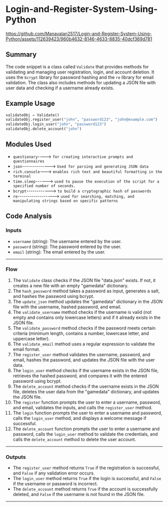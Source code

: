 # Login-and-Register-System-Using-Python



https://github.com/Manavalan2517/Login-and-Register-System-Using-Python/assets/112639423/960b4632-8146-4633-8835-40dcf369d781



## Summary
The code snippet is a class called `Validate` that provides methods for validating and managing user registration, login, and account deletion. It uses the `bcrypt` library for password hashing and the `re` library for email validation. The class also includes methods for updating a JSON file with user data and checking if a username already exists.

## Example Usage
```python
validateObj = Validate()
validateObj.register_user("john", "password123", "john@example.com")
validateObj.login_user("john", "password123")
validateObj.delete_account("john")
```

## Modules Used
- `questionary`----> `for creating interactive prompts and questionnaires`
- `json`--------------> `Used for parsing and generating JSON data`
- `rich.console`---> `enables rich text and beautiful formatting in the terminal`
- `time.sleep`------> `used to pause the execution of the script for a specified number of seconds.`
- `bcrypt`------------> `to build a cryptographic hash of passwords`
- `re`------------------> `used for searching, matching, and manipulating strings based on specific patterns`
  
## Code Analysis
### Inputs
- `username` (string): The username entered by the user.
- `password` (string): The password entered by the user.
- `email` (string): The email entered by the user.
___
### Flow
1. The `Validate` class checks if the JSON file "data.json" exists. If not, it creates a new file with an empty "gamedata" dictionary.
2. The `hash_password` method takes a password as input, generates a salt, and hashes the password using bcrypt.
3. The `update_json` method updates the "gamedata" dictionary in the JSON file with the username, hashed password, and email.
4. The `validate_username` method checks if the username is valid (not empty and contains only lowercase letters) and if it already exists in the JSON file.
5. The `validate_password` method checks if the password meets certain criteria (minimum length, contains a number, lowercase letter, and uppercase letter).
6. The `validate_email` method uses a regular expression to validate the email format.
7. The `register_user` method validates the username, password, and email, hashes the password, and updates the JSON file with the user data.
8. The `login_user` method checks if the username exists in the JSON file, retrieves the hashed password, and compares it with the entered password using bcrypt.
9. The `delete_account` method checks if the username exists in the JSON file, deletes the user data from the "gamedata" dictionary, and updates the JSON file.
10. The `register` function prompts the user to enter a username, password, and email, validates the inputs, and calls the `register_user` method.
11. The `login` function prompts the user to enter a username and password, calls the `login_user` method, and displays a welcome message if successful.
12. The `delete_account` function prompts the user to enter a username and password, calls the `login_user` method to validate the credentials, and calls the `delete_account` method to delete the user account.
___
### Outputs
- The `register_user` method returns `True` if the registration is successful, and `False` if any validation error occurs.
- The `login_user` method returns `True` if the login is successful, and `False` if the username or password is incorrect.
- The `delete_account` method returns `True` if the account is successfully deleted, and `False` if the username is not found in the JSON file.
___
